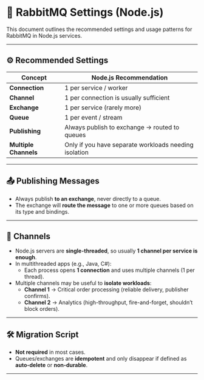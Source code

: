 # 🐇 RabbitMQ Settings (Node.js)

This document outlines the recommended settings and usage patterns for RabbitMQ in Node.js services.

---

## ⚙️ Recommended Settings

| Concept           | Node.js Recommendation                                |
| ----------------- | ----------------------------------------------------- |
| **Connection**    | 1 per service / worker                                |
| **Channel**       | 1 per connection is usually sufficient                |
| **Exchange**      | 1 per service (rarely more)                           |
| **Queue**         | 1 per event / stream                                  |
| **Publishing**    | Always publish to exchange → routed to queues         |
| **Multiple Channels** | Only if you have separate workloads needing isolation |

---

## 📤 Publishing Messages

- Always publish **to an exchange**, never directly to a queue.  
- The exchange will **route the message** to one or more queues based on its type and bindings.

---

## 📡 Channels

- Node.js servers are **single-threaded**, so usually **1 channel per service is enough**.  
- In multithreaded apps (e.g., Java, C#):
  - Each process opens **1 connection** and uses multiple channels (1 per thread).
- Multiple channels may be useful to **isolate workloads**:  
  - **Channel 1** → Critical order processing (reliable delivery, publisher confirms).  
  - **Channel 2** → Analytics (high-throughput, fire-and-forget, shouldn’t block orders).  

---

## 🛠️ Migration Script

- **Not required** in most cases.  
- Queues/exchanges are **idempotent** and only disappear if defined as **auto-delete** or **non-durable**.  

---

